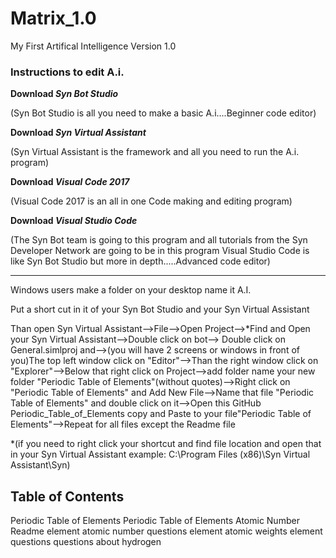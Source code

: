 # Matrix_1.0
My First Artifical Intelligence Version 1.0

### **Instructions to edit A.i.**

**Download  _Syn Bot Studio_**

  (Syn Bot Studio is all you need to make a basic A.i....Beginner code editor)

**Download _Syn Virtual Assistant_**

  (Syn Virtual Assistant is the framework and all you need to run the A.i. program)

**Download _Visual Code 2017_**

  (Visual Code 2017 is an all in one Code making and editing program)

**Download _Visual Studio Code_**

  (The Syn Bot team is going to this program and all tutorials from the Syn Developer Network are going to be in this program Visual Studio Code is like Syn Bot Studio but more in depth.....Advanced code editor)



------------------------------------------------------------------------------------------------------

Windows users make a folder on your desktop name it A.I.

Put a short cut in it of your Syn Bot Studio and your Syn Virtual Assistant

Than open Syn Virtual Assistant-->File-->Open Project-->*Find and Open your Syn Virtual Assistant-->Double click on bot-->
Double click on General.simlproj and-->(you will have 2 screens or windows in front of you)The top left window click on "Editor"-->Than the right window click on "Explorer"-->Below that right click on Project-->add folder name your new folder "Periodic Table of Elements"(without quotes)-->Right click on "Periodic Table of Elements" and Add New File-->Name that file "Periodic Table of Elements" and double click on it-->Open this GitHub Periodic_Table_of_Elements copy and Paste to your file"Periodic Table of Elements"-->Repeat for all files except the Readme file

*(if you need to right click your shortcut and find file location and open that in your Syn Virtual Assistant 
example:  C:\Program Files (x86)\Syn Virtual Assistant\Syn)




## **Table of Contents**

Periodic Table of Elements
Periodic Table of Elements Atomic Number
Readme
element atomic number questions
element atomic weights
element questions
questions about hydrogen
